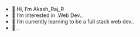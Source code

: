- 👋 Hi, I’m Akash_Raj_R
- 👀 I’m interested in .Web Dev..
- 🌱 I’m currently learning to be a full stack web dev..
- 💞️ 
..                        


<!---
ak18akashrajr/ak18akashrajr is a ✨ special ✨ repository because its `README.md` (this file) appears on your GitHub profile.
You can click the Preview link to take a look at your changes.
--->
